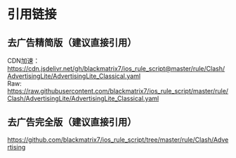 引用链接
=
## 去广告精简版（建议直接引用）
CDN加速：
https://cdn.jsdelivr.net/gh/blackmatrix7/ios_rule_script@master/rule/Clash/AdvertisingLite/AdvertisingLite_Classical.yaml  
Raw:
https://raw.githubusercontent.com/blackmatrix7/ios_rule_script/master/rule/Clash/AdvertisingLite/AdvertisingLite_Classical.yaml
## 去广告完全版（建议直接引用）
https://github.com/blackmatrix7/ios_rule_script/tree/master/rule/Clash/Advertising
